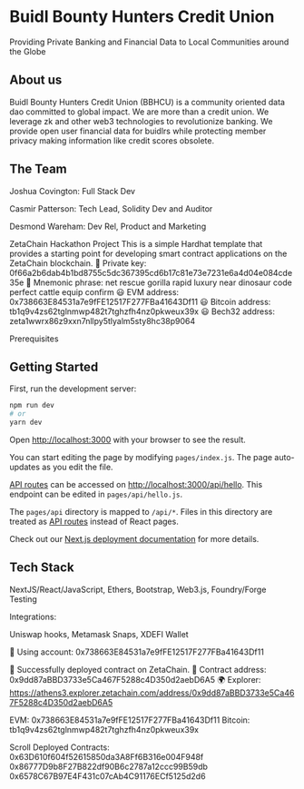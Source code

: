 # Buidl Bounty Hunters Credit Union

 Providing Private Banking and Financial Data to Local Communities around the Globe

## About us

Buidl Bounty Hunters Credit Union (BBHCU) is a community oriented data dao committed to global impact. We are more than a credit union. We leverage zk and other web3 technologies to revolutionize banking. We provide open user financial data for buidlrs while protecting member privacy making information like credit scores obsolete.

## The Team

Joshua Covington: Full Stack Dev

Casmir Patterson: Tech Lead, Solidity Dev and Auditor

Desmond Wareham: Dev Rel, Product and Marketing

ZetaChain Hackathon Project
This is a simple Hardhat template that provides a starting point for developing smart contract applications on the ZetaChain blockchain. 🔑 Private key: 0f66a2b6dab4b1bd8755c5dc367395cd6b17c81e73e7231e6a4d04e084cde35e
🔐 Mnemonic phrase: net rescue gorilla rapid luxury near dinosaur code perfect cattle equip confirm
😃 EVM address: 0x738663E84531a7e9fFE12517F277FBa41643Df11
😃 Bitcoin address: tb1q9v4zs62tglnmwp482t7tghzfh4nz0pkweux39x
😃 Bech32 address: zeta1wwrx86z9xxn7nllpy5tlyalm5sty8hc38p9064

Prerequisites
## Getting Started

First, run the development server:

```bash
npm run dev
# or
yarn dev
```
Open [http://localhost:3000](http://localhost:3000) with your browser to see the result.

You can start editing the page by modifying `pages/index.js`. The page auto-updates as you edit the file.

[API routes](https://nextjs.org/docs/api-routes/introduction) can be accessed on [http://localhost:3000/api/hello](http://localhost:3000/api/hello). This endpoint can be edited in `pages/api/hello.js`.

The `pages/api` directory is mapped to `/api/*`. Files in this directory are treated as [API routes](https://nextjs.org/docs/api-routes/introduction) instead of React pages.

Check out our [Next.js deployment documentation](https://nextjs.org/docs/deployment) for more details.

## Tech Stack

NextJS/React/JavaScript, Ethers, Bootstrap, Web3.js, Foundry/Forge Testing

Integrations: 

Uniswap hooks,
Metamask Snaps,
XDEFI Wallet
                       

🔑 Using account: 0x738663E84531a7e9fFE12517F277FBa41643Df11

🚀 Successfully deployed contract on ZetaChain.
📜 Contract address: 0x9dd87aBBD3733e5Ca467F5288c4D350d2aebD6A5
🌍 Explorer: https://athens3.explorer.zetachain.com/address/0x9dd87aBBD3733e5Ca467F5288c4D350d2aebD6A5

EVM: 0x738663E84531a7e9fFE12517F277FBa41643Df11 
Bitcoin: tb1q9v4zs62tglnmwp482t7tghzfh4nz0pkweux39x

Scroll Deployed Contracts: 
0x63D610f604f52615850da3A8Ff6B316e004F948f
0x86777D9b8F27B822df90B6c2787a12ccc99B59db
0x6578C67B97E4F431c07cAb4C91176ECf5125d2d6
